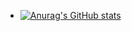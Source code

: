 - [![Anurag's GitHub stats](https://github-readme-stats.vercel.app/api?username=genkost)](https://github.com/anuraghazra/github-readme-stats)

<!---
genkost/genkost is a ✨ special ✨ repository because its `README.md` (this file) appears on your GitHub profile.
You can click the Preview link to take a look at your changes.
--->

